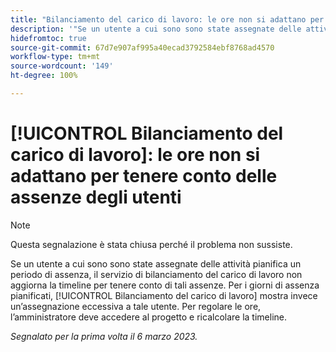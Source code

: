```yaml
---
title: "Bilanciamento del carico di lavoro: le ore non si adattano per tenere conto delle assenze degli utenti"
description: '"Se un utente a cui sono sono state assegnate delle attività pianifica un periodo di assenza, il servizio di bilanciamento del carico di lavoro non aggiorna la timeline per tenere conto di tali assenze. Per i giorni di assenza pianificati, Bilanciamento del carico di lavoro mostra invece un’assegnazione eccessiva a tale utente. Per regolare le ore, l’amministratore deve accedere al progetto e ricalcolare la timeline.”'
hidefromtoc: true
source-git-commit: 67d7e907af995a40ecad3792584ebf8768ad4570
workflow-type: tm+mt
source-wordcount: '149'
ht-degree: 100%

---
```



# [!UICONTROL Bilanciamento del carico di lavoro]: le ore non si adattano per tenere conto delle assenze degli utenti

>[!NOTE]
>
>Questa segnalazione è stata chiusa perché il problema non sussiste.

Se un utente a cui sono sono state assegnate delle attività pianifica un periodo di assenza, il servizio di bilanciamento del carico di lavoro non aggiorna la timeline per tenere conto di tali assenze. Per i giorni di assenza pianificati, [!UICONTROL Bilanciamento del carico di lavoro] mostra invece un’assegnazione eccessiva a tale utente. Per regolare le ore, l’amministratore deve accedere al progetto e ricalcolare la timeline.

_Segnalato per la prima volta il 6 marzo 2023._

